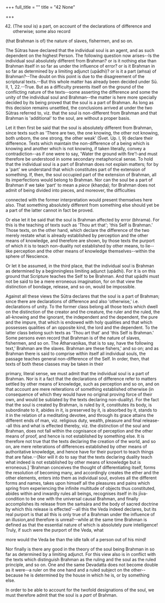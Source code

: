 +++
full_title = ""
title = "42 None"

+++


42. (The soul is) a part, on account of the declarations of difference and otherwise; some also record

 (that Brahman is of) the nature of slaves, fishermen, and so on.

The Sūtras have declared that the individual soul is an agent, and as such dependent on the highest Person. The following question now arises--Is the individual soul absolutely different from Brahman? or is it nothing else than Brahman itself in so far as under the influence of error? or is it Brahman in so far as determined by a limiting adjunct (upādhi)? or is it a part (aṁsa) of Brahman?--The doubt on this point is due to the disagreement of the scriptural texts.--But this whole matter has already been decided under Sū. II, 1, 22.--True. But as a difficulty presents itself on the ground of the conflicting nature of the texts--some asserting the difference and some the unity of the individual soul and Brahman--the matter is here more specially decided by its being proved that the soul is a part of Brahman. As long as this decision remains unsettled, the conclusions arrived at under the two Sūtras referred to, viz. that the soul is non-different from Brahman and that Brahman is 'additional' to the soul, are without a proper basis.

Let it then first be said that the soul is absolutely different from Brahman, since texts such as 'There are two, the one knowing, the other not knowing, both unborn, the one strong, the other weak' (Śvet. Up. I, 9) declare their difference. Texts which maintain the non-difference of a being which is knowing and another which is not knowing, if taken literally, convey a contradiction--as if one were to say, 'Water the ground with fire'!-and must therefore be understood in some secondary metaphorical sense. To hold that the individual soul is a part of Brahman does not explain matters; for by a 'part' we understand that which constitutes part of the extension of something. If, then, the soul occupied part of the extension of Brahman, all its imperfections would belong to Brahman. Nor can the soul be a part of Brahman if we take 'part' to mean a _piece_ (khaṇḍa); for Brahman does not admit of being divided into pieces, and moreover, the difficulties

connected with the former interpretation would present themselves here also. That something absolutely different from something else should yet be a part of the latter cannot in fact be proved.

Or else let it be said that the soul is Brahman affected by error (bhrama). For this is the teaching of texts such as 'Thou art that'; 'this Self is Brahman.' Those texts, on the other hand, which declare the difference of the two merely restate what is already established by perception and the other means of knowledge, and therefore are shown, by those texts the purport of which it is to teach non-duality not established by other means, to lie--like perception and the other means of knowledge themselves--within the sphere of Nescience.

Or let it be assumed, in the third place, that the individual soul is Brahman as determined by a beginningless limiting adjunct (upādhi). For it is on this ground that Scripture teaches the Self to be Brahman. And that upādhi must not be said to be a mere erroneous imagination, for on that view the distinction of bondage, release, and so on, would be impossible.

Against all these views the Sūtra declares that the soul is a part of Brahman; since there are declarations of difference and also 'otherwise,' i.e. declarations of unity. To the former class belong all those texts which dwell on the distinction of the creator and the creature, the ruler and the ruled, the all-knowing and the ignorant, the independent and the dependent, the pure and the impure, that which is endowed with holy qualities and that which possesses qualities of an opposite kind, the lord and the dependent. To the latter class belong such texts as 'Thou art that' and 'this Self is Brahman.' Some persons even record that Brahman is of the nature of slaves, fishermen, and so on. The Ātharvaṇikas, that is to say, have the following text,' Brahman are the slaves. Brahman are these fishers,' and so on; and as Brahman there is said to comprise within itself all individual souls, the passage teaches general non-difference of the Self. In order, then, that texts of both these classes may be taken in their

primary, literal sense, we must admit that the individual soul is a part of Brahman. Nor is it a fact that the declarations of difference refer to matters settled by other means of knowledge, such as perception and so on, and on that account are mere reiterations of something established otherwise (in consequence of which they would have no original proving force of their own, and would be sublated by the texts declaring non-duality). For the fact that the soul is created by Brahman, is ruled by it, constitutes its body, is subordinate to it, abides in it, is preserved by it, is absorbed by it, stands to it in the relation of a meditating devotee, and through its grace attains the different ends of man, viz. religious duty, wealth, pleasure and final release--all this and what is effected thereby, viz. the distinction of the soul and Brahman, does not fall within the cognisance of perception and the other means of proof, and hence is not established by something else. It is therefore not true that the texts declaring the creation of the world, and so on, are mere reiterations of differences established by other means of authoritative knowledge, and hence have for their purport to teach things that are false.--[Nor will it do to say that the texts declaring duality teach what indeed is not established by other means of knowledge but is erroneous.] 'Brahman conceives the thought of differentiating itself, forms the resolution of becoming many, and accordingly creates the ether and the other elements, enters into them as individual soul, evolves all the different forms and names, takes upon himself all the pleasures and pains which spring from experiencing the infinite multitude of objects thus constituted, abides within and inwardly rules all beings, recognises itself in its jīva-condition to be one with the universal causal Brahman, and finally accomplishes its release from the saṁsāra and the body of sacred doctrine by which this release is effected'--all this the Veda indeed declares, but its real purport is that ail this is only true of a Brahman under the influence of an illusion,and therefore is unreal!--while at the same time Brahman is defined as that the essential nature of which is absolutely pure intelligence! Truly, if such were the purport of the Veda, what

more would the Veda be than the idle talk of a person out of his mind!

Nor finally is there any good in the theory of the soul being Brahman in so far as determined by a limiting adjunct. For this view also is in conflict with the texts which distinguish Brahman as the ruling and the soul as the ruled principle, and so on. One and the same Devadatta does not become double as it were--a ruler on the one hand and a ruled subject on the other--because he is determined by the house in which he is, or by something else.

In order to be able to account for the twofold designations of the soul, we must therefore admit that the soul is a _part_ of Brahman.


